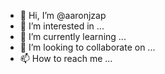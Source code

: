 - 👋 Hi, I’m @aaronjzap
- 👀 I’m interested in ...
- 🌱 I’m currently learning ...
- 💞️ I’m looking to collaborate on ...
- 📫 How to reach me ...

<!---
aaronjzap/aaronjzap is a ✨ special ✨ repository because its `README.md` (this file) appears on your GitHub profile.
You can click the Preview link to take a look at your changes.
--->
